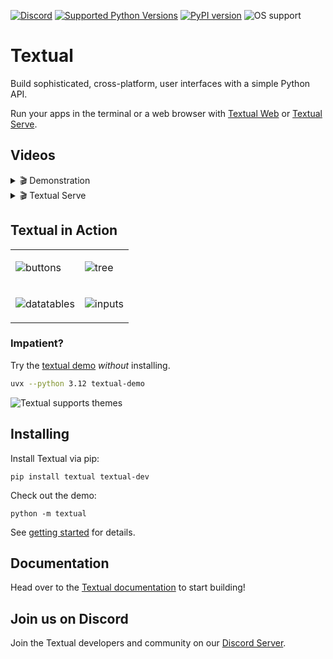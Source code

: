
[![Discord](https://img.shields.io/discord/1026214085173461072)](https://discord.gg/Enf6Z3qhVr)
[![Supported Python Versions](https://img.shields.io/pypi/pyversions/textual/0.87.1)](https://pypi.org/project/textual/)
[![PyPI version](https://badge.fury.io/py/textual.svg)](https://badge.fury.io/py/textual)
![OS support](https://img.shields.io/badge/OS-macOS%20Linux%20Windows-red)



# Textual

Build sophisticated, cross-platform, user interfaces with a simple Python API.

Run your apps in the terminal or a web browser with [Textual Web](https://github.com/Textualize/textual-web) or [Textual Serve](https://github.com/Textualize/textual-serve).

## Videos

<details>
  <summary> 🎬 Demonstration </summary>
  <hr>

https://github.com/user-attachments/assets/71afec49-fe89-4e8d-a8cf-148fa2601362


 </details>



<details>
  <summary> 🎬 Textual Serve </summary>
  <hr>


https://github.com/user-attachments/assets/97ab8825-0af6-42e9-b7e5-f554303a2112




 </details>


## Textual in Action

<table>

<tr>

  <td>
    
  ![buttons](https://github.com/user-attachments/assets/2ac26387-aaa3-41ed-bc00-7d488600343c)
    
  </td>

  <td>
    
![tree](https://github.com/user-attachments/assets/61ccd6e9-97ea-4918-8eda-3ee0f0d3770e)
    
  </td>
  
</tr>

<tr>

  <td>
    
  ![datatables](https://github.com/user-attachments/assets/3e1f9f7a-f965-4901-a114-3c188bd17695)
    
  </td>

  <td>
    
![inputs](https://github.com/user-attachments/assets/b02aa203-7c37-42da-a1bb-2cb244b7d0d3)
    
  </td>
  
</tr>

</table>

### Impatient?

Try the [textual demo](https://github.com/textualize/textual-demo) *without* installing.

```bash
uvx --python 3.12 textual-demo
```

![Textual supports themes](https://github.com/user-attachments/assets/3de1a991-1154-48b4-b547-21f98509f8c4)



## Installing

Install Textual via pip:

```
pip install textual textual-dev
```

Check out the demo:

```
python -m textual
```

See [getting started](https://textual.textualize.io/getting_started/) for details.



## Documentation

Head over to the [Textual documentation](http://textual.textualize.io/) to start building!

## Join us on Discord

Join the Textual developers and community on our [Discord Server](https://discord.gg/Enf6Z3qhVr).
